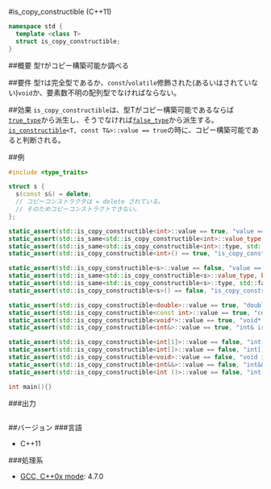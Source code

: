 #is_copy_constructible (C++11)
```cpp
namespace std {
  template <class T>
  struct is_copy_constructible;
}
```

##概要
型`T`がコピー構築可能か調べる


##要件
型`T`は完全型であるか、`const`/`volatile`修飾された(あるいはされていない)`void`か、要素数不明の配列型でなければならない。


##効果
`is_copy_constructible`は、型Tがコピー構築可能であるならば[`true_type`](./integral_constant-true_type-false_type.md)から派生し、そうでなければ[`false_type`](./integral_constant-true_type-false_type.md)から派生する。 
[`is_constructible`](./is_constructible.md)`<T, const T&>::value == true`の時に、コピー構築可能であると判断される。


##例
```cpp
#include <type_traits>

struct s {
  s(const s&) = delete;
  // コピーコンストラクタは = delete されている。
  // そのためコピーコンストラクトできない。
};

static_assert(std::is_copy_constructible<int>::value == true, "value == true, int is copy constructible");
static_assert(std::is_same<std::is_copy_constructible<int>::value_type, bool>::value, "value_type == bool");
static_assert(std::is_same<std::is_copy_constructible<int>::type, std::true_type>::value, "type == true_type");
static_assert(std::is_copy_constructible<int>() == true, "is_copy_constructible<int>() == true");

static_assert(std::is_copy_constructible<s>::value == false, "value == false, s is not copy constructible");
static_assert(std::is_same<std::is_copy_constructible<s>::value_type, bool>::value, "value_type == bool");
static_assert(std::is_same<std::is_copy_constructible<s>::type, std::false_type>::value, "type == false_type");
static_assert(std::is_copy_constructible<s>() == false, "is_copy_constructible<s>() == false");

static_assert(std::is_copy_constructible<double>::value == true, "double is copy constructible");
static_assert(std::is_copy_constructible<const int>::value == true, "const int is copy constructible");
static_assert(std::is_copy_constructible<void*>::value == true, "void* is copy constructible");
static_assert(std::is_copy_constructible<int&>::value == true, "int& is copy constructible");

static_assert(std::is_copy_constructible<int[1]>::value == false, "int[1] is not copy constructible");
static_assert(std::is_copy_constructible<int[]>::value == false, "int[] is not copy constructible");
static_assert(std::is_copy_constructible<void>::value == false, "void is not copy constructible");
static_assert(std::is_copy_constructible<int&&>::value == false, "int&& is not copy constructible");
static_assert(std::is_copy_constructible<int ()>::value == false, "int () is not copy constructible");

int main(){}
```

###出力
```
```

##バージョン
###言語
- C++11

###処理系
- [GCC, C++0x mode](/implementation.md#gcc): 4.7.0

